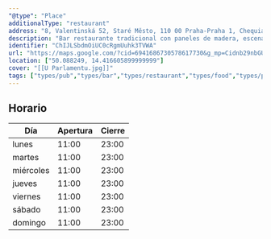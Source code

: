 ```yaml
---
"@type": "Place"
additionalType: "restaurant"
address: "8, Valentinská 52, Staré Město, 110 00 Praha-Praha 1, Chequia"
description: "Bar restaurante tradicional con paneles de madera, escenario para música en directo y ambiente tranquilo."
identifier: "ChIJLSbdmOiUC0cRgmUuhk3TVWA"
url: "https://maps.google.com/?cid=6941686730578617730&g_mp=Cidnb29nbGUubWFwcy5wbGFjZXMudjEuUGxhY2VzLlNlYXJjaFRleHQQABgEIAA"
location: ["50.088249, 14.416605899999999"]
cover: "[[U Parlamentu.jpg]]"
tags: ["types/pub","types/bar","types/restaurant","types/food","types/point_of_interest","types/establishment"]
---
```


## Horario

| Día  | Apertura  | Cierre  |
|---|---|---|
| lunes | 11:00 | 23:00 |
| martes | 11:00 | 23:00 |
| miércoles | 11:00 | 23:00 |
| jueves | 11:00 | 23:00 |
| viernes | 11:00 | 23:00 |
| sábado | 11:00 | 23:00 |
| domingo | 11:00 | 23:00 |